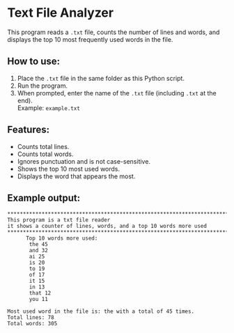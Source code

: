 
# Text File Analyzer

This program reads a `.txt` file, counts the number of lines and words, and displays the top 10 most frequently used words in the file.

## How to use:

1. Place the `.txt` file in the same folder as this Python script.
2. Run the program.
3. When prompted, enter the name of the `.txt` file (including `.txt` at the end).  
   Example: `example.txt`

## Features:

- Counts total lines.
- Counts total words.
- Ignores punctuation and is not case-sensitive.
- Shows the top 10 most used words.
- Displays the word that appears the most.

## Example output:

```
*******************************************************************************
This program is a txt file reader 
it shows a counter of lines, words, and a top 10 words more used
*******************************************************************************
      Top 10 words more used:
       the 45
       and 32
       ai 25
       is 20
       to 19
       of 17
       it 15
       in 13
       that 12
       you 11

Most used word in the file is: the with a total of 45 times. 
Total lines: 78 
Total words: 305
```
